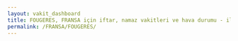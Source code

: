 ```yaml
---
layout: vakit_dashboard
title: FOUGERES, FRANSA için iftar, namaz vakitleri ve hava durumu - ilçe/eyalet seç
permalink: /FRANSA/FOUGERES/
---
```


<script type="text/javascript">
  var GLOBAL_COUNTRY = 'FRANSA';
  var GLOBAL_CITY = 'FOUGERES';
  var GLOBAL_STATE = '';
  var lat = 72;
  var lon = 21;
</script>

